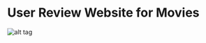 # User Review Website for Movies

![alt tag](https://cloud.githubusercontent.com/assets/15330574/23149250/82d8b8c6-f79f-11e6-9691-882cf2cd8cde.png)